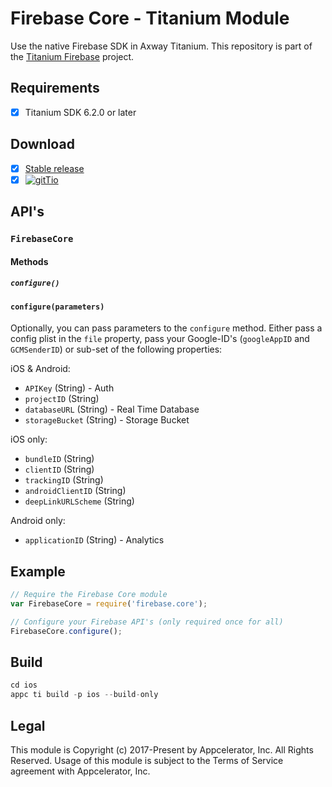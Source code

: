 # Firebase Core - Titanium Module
Use the native Firebase SDK in Axway Titanium. This repository is part of the [Titanium Firebase](https://github.com/hansemannn/titanium-firebase) project.

## Requirements
- [x] Titanium SDK 6.2.0 or later

## Download
- [x] [Stable release](https://github.com/hansemannn/titanium-firebase-core/releases)
- [x] [![gitTio](http://hans-knoechel.de/shields/shield-gittio.svg)](http://gitt.io/component/firebase.core)

## API's

### `FirebaseCore`

#### Methods

##### `configure()`

#### `configure(parameters)`

Optionally, you can pass parameters to the `configure` method. Either pass a config plist in the  `file` property,
pass your Google-ID's (`googleAppID` and `GCMSenderID`) or sub-set of the following properties:


  iOS & Android:
  - `APIKey` (String) - Auth
  - `projectID` (String)
  - `databaseURL` (String) - Real Time Database
  - `storageBucket` (String) - Storage Bucket


  iOS only:
  - `bundleID` (String)
  - `clientID` (String)
  - `trackingID` (String)
  - `androidClientID` (String)
  - `deepLinkURLScheme` (String)


  Android only:
  - `applicationID` (String) - Analytics

## Example
```js
// Require the Firebase Core module
var FirebaseCore = require('firebase.core');

// Configure your Firebase API's (only required once for all)
FirebaseCore.configure();
```

## Build
```js
cd ios
appc ti build -p ios --build-only
```

## Legal

This module is Copyright (c) 2017-Present by Appcelerator, Inc. All Rights Reserved. 
Usage of this module is subject to the Terms of Service agreement with Appcelerator, Inc.  
